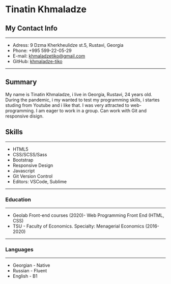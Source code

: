 # Tinatin Khmaladze

## My Contact Info 

---

- Adress: 9 Dzma Kherkheulidze st.5, Rustavi, Georgia
- Phone: +995 599-22-05-29
- E-mail: khmaladzetiko@gmail.com
- GitHub: <a href="https://github.com/khmaladze-tiko">khmaladze-tiko</a>

---

## Summary

My name is Tinatin Khmaladze, i live in Georgia, Rustavi, 24 years old. During the pandemic, i my wanted to test my programming skills, i startes studing from Youtube and i like that. I was very attracted to web-programming. I am eager to work in a group. Can work with Git and responsive disign.

## Skills

---

- HTML5
- CSS/SCSS/Sass
- Bootstrap
- Responsive Design
- Javascript
- Git Version Control
- Editors: VSCode, Sublime

---

### Education
---
- Geolab Front-end courses (2020)- Web Programming Front End (HTML, CSS)
- TSU - Faculty of Economics. Specialty: Menagerial Economics (2016-2020)


---
### Languages
---
- Georgian - Native
- Russian - Fluent
- English - B1
